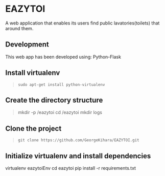 # EAZYTOI
A web application that enables its users find public lavatories(toilets) that around them.
## Development
This web app has been  developed using: Python-Flask
## Install virtualenv
>`sudo apt-get install python-virtualenv`

## Create the directory structure
>mkdir -p /eazytoi
>cd /eazytoi
>mkdir logs

## Clone the project
>`git clone https://github.com/GeorgeKihara/EAZYTOI.git`

## Initialize virtualenv and install dependencies
virtualenv eazytoiEnv
cd eazytoi
pip install -r requirements.txt